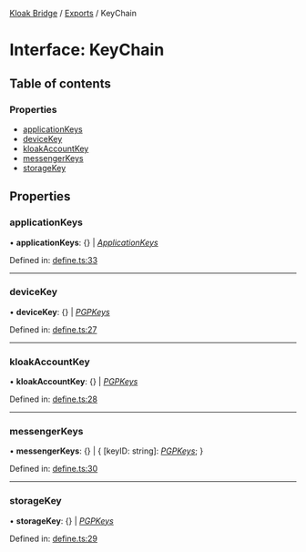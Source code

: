 [Kloak Bridge](../README.md) / [Exports](../modules.md) / KeyChain

# Interface: KeyChain

## Table of contents

### Properties

- [applicationKeys](keychain.md#applicationkeys)
- [deviceKey](keychain.md#devicekey)
- [kloakAccountKey](keychain.md#kloakaccountkey)
- [messengerKeys](keychain.md#messengerkeys)
- [storageKey](keychain.md#storagekey)

## Properties

### applicationKeys

• **applicationKeys**: {} \| [*ApplicationKeys*](applicationkeys.md)

Defined in: [define.ts:33](https://github.com/CoNET-project/kloak-bridge/blob/ced2477/src/define.ts#L33)

___

### deviceKey

• **deviceKey**: {} \| [*PGPKeys*](pgpkeys.md)

Defined in: [define.ts:27](https://github.com/CoNET-project/kloak-bridge/blob/ced2477/src/define.ts#L27)

___

### kloakAccountKey

• **kloakAccountKey**: {} \| [*PGPKeys*](pgpkeys.md)

Defined in: [define.ts:28](https://github.com/CoNET-project/kloak-bridge/blob/ced2477/src/define.ts#L28)

___

### messengerKeys

• **messengerKeys**: {} \| { [keyID: string]: [*PGPKeys*](pgpkeys.md);  }

Defined in: [define.ts:30](https://github.com/CoNET-project/kloak-bridge/blob/ced2477/src/define.ts#L30)

___

### storageKey

• **storageKey**: {} \| [*PGPKeys*](pgpkeys.md)

Defined in: [define.ts:29](https://github.com/CoNET-project/kloak-bridge/blob/ced2477/src/define.ts#L29)
